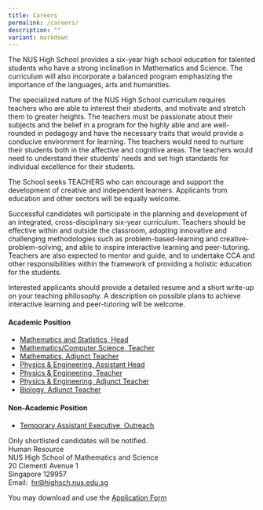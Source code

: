 ```yaml
---
title: Careers
permalink: /careers/
description: ""
variant: markdown
---
```

The NUS High School provides a six-year high school education for talented students who have a strong inclination in Mathematics and Science. The curriculum will also incorporate a balanced program emphasizing the importance of the languages, arts and humanities.  
  
The specialized nature of the NUS High School curriculum requires teachers who are able to interest their students, and motivate and stretch them to greater heights. The teachers must be passionate about their subjects and the belief in a program for the highly able and are well-rounded in pedagogy and have the necessary traits that would provide a conducive environment for learning. The teachers would need to nurture their students both in the affective and cognitive areas. The teachers would need to understand their students’ needs and set high standards for individual excellence for their students.  
  
The School seeks TEACHERS who can encourage and support the development of creative and independent learners. Applicants from education and other sectors will be equally welcome.&nbsp;  
  
Successful candidates will participate in the planning and development of an integrated, cross-disciplinary six-year curriculum. Teachers should be effective within and outside the classroom, adopting innovative and challenging methodologies such as problem-based-learning and creative-problem-solving, and able to inspire interactive learning and peer-tutoring. Teachers are also expected to mentor and guide, and to undertake CCA and other responsibilities within the framework of providing a holistic education for the students.&nbsp;  
  
Interested applicants should provide a detailed resume and a short write-up on your teaching philosophy. A description on possible plans to achieve interactive learning and peer-tutoring will be welcome.

#### **Academic Position**
* [Mathematics and Statistics, Head](/files/Careers/Head__Math_and_Statistics.pdf)
* [Mathematics/Computer Science, Teacher](/files/Careers/Mathematics_Computer_Science_Teacher.pdf)
* [Mathematics, Adjunct Teacher](/files/Careers/Mathematics_Adjunct_Teacher___26_Aug_25.pdf)
* [Physics &amp; Engineering, Assistant Head](/files/Careers/Assistant_Head_Physics___Engrg___Updated.pdf)
* [Physics &amp; Engineering, Teacher](/files/Careers/Physics___Engrg_Teacher.pdf)
* [Physics &amp; Engineering, Adjunct Teacher](/files/Careers/Physics___Engrg_Adjunct_Teacher.pdf)
* [Biology, Adjunct Teacher](/files/Careers/Biology_Adjunct_Teacher_2026___2027_Sem_1.pdf)

#### **Non-Academic Position**
*  [Temporary Assistant Executive, Outreach](/files/Careers/14__Assistant_Executive_Outreach__Temp____Latest_14_Jul_25.pdf)


Only shortlisted candidates will be notified. <br>
Human Resource <br>
NUS High School of Mathematics and Science <br>
20 Clementi Avenue 1 <br>
Singapore 129957 <br>
Email:&nbsp;&nbsp;[hr@highsch.nus.edu.sg](mailto:hr@highsch.nus.edu.sg)

You may download and use the&nbsp;[Application Form](/files/Recruitment%20Application%20Form.pdf)